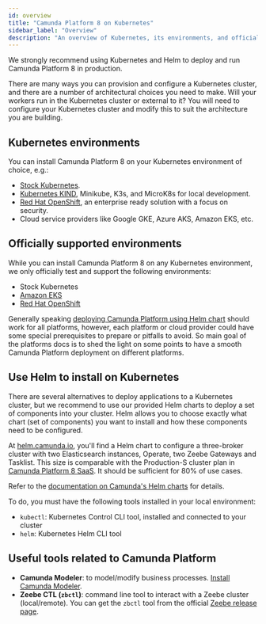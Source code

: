 ```yaml
---
id: overview
title: "Camunda Platform 8 on Kubernetes"
sidebar_label: "Overview"
description: "An overview of Kubernetes, its environments, and officially supported platforms"
---
```


We strongly recommend using Kubernetes and Helm to deploy and run Camunda Platform 8 in production.

There are many ways you can provision and configure a Kubernetes cluster, and there are a number of architectural choices you need to make. Will your workers run in the Kubernetes cluster or external to it? You will need to configure your Kubernetes cluster and modify this to suit the architecture you are building.

## Kubernetes environments

You can install Camunda Platform 8 on your Kubernetes environment of choice, e.g.:

- [Stock Kubernetes](https://kubernetes.io/docs/).
- [Kubernetes KIND](https://github.com/kubernetes-sigs/kind), Minikube, K3s, and MicroK8s for local development.
- [Red Hat OpenShift](https://www.redhat.com/en/technologies/cloud-computing/openshift), an enterprise ready solution with a focus on security.
- Cloud service providers like Google GKE, Azure AKS, Amazon EKS, etc.

## Officially supported environments

While you can install Camunda Platform 8 on any Kubernetes environment, we only officially test and support the following environments:

- Stock Kubernetes
- [Amazon EKS](./platforms/amazon-eks.md)
- [Red Hat OpenShift](./platforms/redhat-openshift.md)

Generally speaking [deploying Camunda Platform using Helm chart](./deployment.md) should work for all platforms, however, each platform or cloud provider could have some special prerequisites to prepare or pitfalls to avoid. So main goal of the platforms docs is to shed the light on some points to have a smooth Camunda Platform deployment on different platforms.

## Use Helm to install on Kubernetes

There are several alternatives to deploy applications to a Kubernetes cluster, but we recommend to use our provided Helm charts to deploy a set of components into your cluster. Helm allows you to choose exactly what chart (set of components) you want to install and how these components need to be configured.

At [helm.camunda.io](https://helm.camunda.io/), you'll find a Helm chart to configure a three-broker cluster with two Elasticsearch instances, Operate, two Zeebe Gateways and Tasklist. This size is comparable with the Production-S cluster plan in [Camunda Platform 8 SaaS](https://camunda.com/get-started/). It should be sufficient for 80% of use cases.

Refer to the [documentation on Camunda's Helm charts](./deployment.md) for details.

To do, you must have the following tools installed in your local environment:

- `kubectl`: Kubernetes Control CLI tool, installed and connected to your cluster
- `helm`: Kubernetes Helm CLI tool

## Useful tools related to Camunda Platform

- **Camunda Modeler**: to model/modify business processes. [Install Camunda Modeler](/components/modeler/desktop-modeler/install-the-modeler.md).
- **Zeebe CTL (`zbctl`)**: command line tool to interact with a Zeebe cluster (local/remote). You can get the `zbctl` tool from the official [Zeebe release page](https://github.com/camunda-cloud/zeebe/releases).
